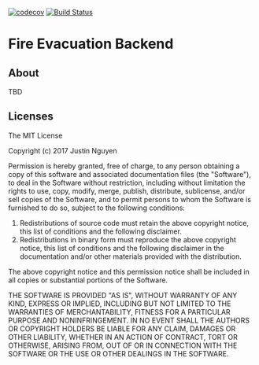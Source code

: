 [![codecov](https://codecov.io/gh/justindannguyen/campus-app/branch/master/graph/badge.svg)](https://codecov.io/gh/justindannguyen/campus-app)
[![Build Status](https://travis-ci.org/justindannguyen/campus-app.svg?branch=master)](https://travis-ci.org/justindannguyen/campus-app)

# Fire Evacuation Backend

## About

TBD

## Licenses

The MIT License

Copyright (c) 2017 Justin Nguyen

Permission is hereby granted, free of charge, to any person obtaining a copy of
this software and associated documentation files (the "Software"), to deal in
the Software without restriction, including without limitation the rights to
use, copy, modify, merge, publish, distribute, sublicense, and/or sell copies of
the Software, and to permit persons to whom the Software is furnished to do so,
subject to the following conditions:

1. Redistributions of source code must retain the above copyright notice, this
   list of conditions and the following disclaimer.
2. Redistributions in binary form must reproduce the above copyright notice,
   this list of conditions and the following disclaimer in the documentation
   and/or other materials provided with the distribution.

The above copyright notice and this permission notice shall be included in all
copies or substantial portions of the Software.

THE SOFTWARE IS PROVIDED "AS IS", WITHOUT WARRANTY OF ANY KIND, EXPRESS OR
IMPLIED, INCLUDING BUT NOT LIMITED TO THE WARRANTIES OF MERCHANTABILITY, FITNESS
FOR A PARTICULAR PURPOSE AND NONINFRINGEMENT. IN NO EVENT SHALL THE AUTHORS OR
COPYRIGHT HOLDERS BE LIABLE FOR ANY CLAIM, DAMAGES OR OTHER LIABILITY, WHETHER
IN AN ACTION OF CONTRACT, TORT OR OTHERWISE, ARISING FROM, OUT OF OR IN
CONNECTION WITH THE SOFTWARE OR THE USE OR OTHER DEALINGS IN THE SOFTWARE.
